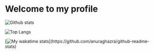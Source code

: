 # Welcome to my profile

![Github stats](https://github-readme-stats.vercel.app/api?username=xinthose&show_icons=true&theme=radical&count_private=true)

![Top Langs](https://github-readme-stats.vercel.app/api/top-langs/?username=xinthose)

[![My wakatime stats](https://github-readme-stats.vercel.app/api/wakatime?username=xinthose&layout=compact&range="last_7_days")](https://github.com/anuraghazra/github-readme-stats)
